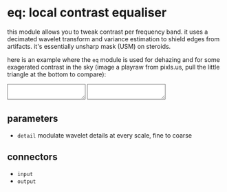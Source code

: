 # eq: local contrast equaliser

this module allows you to tweak contrast per frequency band. it uses a
decimated wavelet transform and variance estimation to shield edges from
artifacts. it's essentially unsharp mask (USM) on steroids.

here is an example where the `eq` module is used for dehazing and for some
exagerated contrast in the sky (image a playraw from pixls.us, pull the little
triangle at the bottom to compare):
<div class="compare_box">
<textarea readonly style="background-image:url(eq-off.jpg)"></textarea>
<textarea readonly style="background-image:url(eq-on.jpg)"></textarea>
</div>

## parameters

* `detail` modulate wavelet details at every scale, fine to coarse

## connectors

* `input`
* `output`
